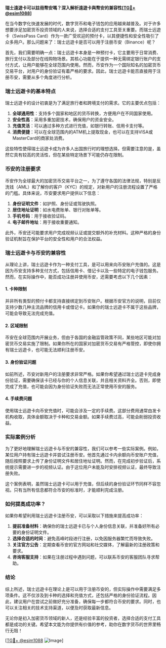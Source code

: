 **瑞士遠遊卡可以註冊幣安嗎？深入解析遠遊卡與幣安的兼容性[[TG💪+ @esim1088](https://t.me/s/esim1088)]**

在当今数字化快速发展的时代，数字货币和电子钱包的应用越来越普及。对于许多想要涉足加密货币投资领域的人来说，选择合适的支付工具至关重要。而瑞士远遊卡（SwissPass Card）作为一款广受欢迎的预付卡，以其便捷性和安全性吸引了众多用户。那么问题来了：瑞士远遊卡是否可以用于注册币安（Binance）呢？

首先，我们需要明确一点：瑞士远遊卡本身是一种预付卡，它主要用于日常消费、旅行支付以及部分在线购物场景。其核心功能在于提供一种无需绑定银行账户的支付方式，让用户能够在全球范围内使用。然而，币安作为一个国际知名的加密货币交易平台，对用户的身份验证有着严格的要求。因此，瑞士远遊卡能否直接用于注册币安，需要从多个角度进行分析。

### 瑞士远遊卡的基本特点

瑞士远遊卡的设计初衷是为了满足旅行者和跨境支付的需求。它的主要优点包括：

1. **全球通用性**：支持多个国家和地区的货币转换，方便用户在不同国家使用。
2. **安全性高**：采用多重加密技术，确保用户的资金安全。
3. **充值灵活**：可以通过多种方式进行充值，如银行转账、信用卡支付等。
4. **消费便捷**：可以在全球范围内的ATM机上提取现金，也可以在支持VISA或MasterCard的商家处消费。

这些特性使得瑞士远遊卡成为许多人出国旅行时的理想选择。但需要注意的是，虽然它具有较高的灵活性，但在某些特定场景下可能仍存在限制。

### 币安的注册要求

币安作为全球最大的加密货币交易平台之一，为了遵守各国的法律法规，特别是反洗钱（AML）和了解你的客户（KYC）的规定，对新用户的注册流程设置了严格的门槛。具体来说，币安要求用户提供以下信息：

1. **身份证明文件**：如护照、身份证或驾驶执照。
2. **居住地址证明**：如水电费账单、银行对账单等。
3. **手机号码**：用于接收验证码。
4. **电子邮件地址**：用于接收重要通知。

此外，币安还可能要求用户完成视频认证或提交额外的补充材料。这种严格的身份验证机制旨在保护平台的安全性和用户的合法权益。

### 瑞士远遊卡与币安的兼容性

从理论上讲，瑞士远遊卡作为一种支付工具，是可以用来向币安账户充值的。这是因为币安支持多种支付方式，包括信用卡、借记卡以及一些特定的电子钱包服务。然而，在实际操作中，能否成功注册并使用币安，还需要考虑以下几个因素：

#### 1. **卡种限制**
并非所有类型的预付卡都支持直接绑定到币安账户。根据币安官方的说明，目前仅支持少数几种主流品牌的信用卡或借记卡。如果你的瑞士远遊卡不属于这些品牌，可能会导致无法完成充值。

#### 2. **区域限制**
币安在全球范围内开展业务，但由于各国的金融监管政策不同，某些地区可能对加密货币交易实施了限制。如果你所在的国家对加密货币交易有严格管控，即使你拥有瑞士远遊卡，也可能无法顺利注册币安。

#### 3. **身份验证问题**
如前所述，币安对新用户的注册要求非常严格。如果你希望通过瑞士远遊卡完成身份验证，需要确保该卡已经与你的个人信息关联，并且相关资料齐全。否则，即使完成了充值，也可能会因为身份验证失败而无法正常使用币安的服务。

#### 4. **手续费问题**
使用瑞士远遊卡向币安充值时，可能会涉及一定的手续费。这部分费用通常由发卡机构收取，具体金额取决于卡种和交易金额。如果手续费过高，可能会削弱投资收益。

### 实际案例分析

为了更好地理解瑞士远遊卡与币安的兼容性，我们可以参考一些实际案例。例如，某位用户持有瑞士远遊卡并尝试注册币安。他首先通过卡内余额向币安账户充值，随后按照要求上传了身份证明文件和居住地址证明。然而，在完成初步验证后，系统提示需要进一步的视频认证。由于这位用户未能及时安排视频认证，最终导致注册失败。

这个案例表明，虽然瑞士远遊卡可以用于充值，但后续的身份验证环节同样不容忽视。只有当所有信息都符合币安的标准时，才能顺利完成注册。

### 如何提高成功率？

如果你希望利用瑞士远遊卡注册币安，可以采取以下措施来提高成功率：

1. **提前准备材料**：确保你的瑞士远遊卡已与个人身份信息关联，并准备好所有必要的身份证明文件。
2. **选择合适的时间**：避免高峰时段进行注册，以免因服务器繁忙而导致失败。
3. **关注官方公告**：定期查看币安的官方网站和社交媒体，了解最新的注册政策和要求。
4. **咨询客服支持**：如果在注册过程中遇到问题，可以联系币安的客服团队寻求帮助。

### 结论

综上所述，瑞士远遊卡在理论上是可以用于注册币安的，但实际操作中需要满足多项条件。这不仅涉及到卡种的选择和充值方式，还包括严格的身份验证流程。因此，建议用户在尝试之前做好充分准备，确保每一步都符合币安的要求。同时，也可以关注相关的技术支持渠道，以便及时获取最新信息。

无论你是初入加密货币领域的新人，还是经验丰富的投资者，选择合适的支付工具都是成功的关键。希望本文能为你提供有价值的参考，助你在数字货币的世界里畅行无阻！

[[TG💪+ @esim1088](https://t.me/s/esim1088) ![Image](https://i.postimg.cc/4NQfJmqS/Snipaste-2025-05-13-00-14-12.png)]